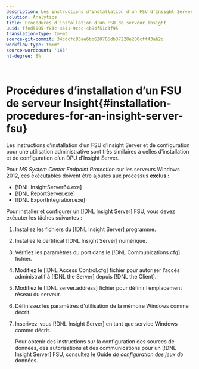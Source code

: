 ```yaml
---
description: Les instructions d’installation d’un FSU d’Insight Server et de configuration pour une utilisation administrative sont très similaires à celles d’installation et de configuration d’un DPU d’Insight Server.
solution: Analytics
title: Procédures d’installation d’un FSU de serveur Insight
uuid: ffed5095-f83c-4641-9ccc-4b94f51c3f95
translation-type: tm+mt
source-git-commit: 34cdcfc83ae6bb620706db37228e200cff43ab2c
workflow-type: tm+mt
source-wordcount: '163'
ht-degree: 8%

---
```



# Procédures d’installation d’un FSU de serveur Insight{#installation-procedures-for-an-insight-server-fsu}

Les instructions d’installation d’un FSU d’Insight Server et de configuration pour une utilisation administrative sont très similaires à celles d’installation et de configuration d’un DPU d’Insight Server.

Pour *MS System Center Endpoint Protection* sur les serveurs Windows 2012, ces exécutables doivent être ajoutés aux processus **exclus :**

* [!DNL InsightServer64.exe]
* [!DNL ReportServer.exe]
* [!DNL ExportIntegration.exe]

Pour installer et configurer un [!DNL Insight Server] FSU, vous devez exécuter les tâches suivantes :

1. Installez les fichiers du [!DNL Insight Server] programme.
1. Installez le certificat [!DNL Insight Server] numérique.
1. Vérifiez les paramètres du port dans le [!DNL Communications.cfg] fichier.
1. Modifiez le [!DNL Access Control.cfg] fichier pour autoriser l’accès administratif à [!DNL the Server] depuis [!DNL the Client].
1. Modifiez le [!DNL server.address] fichier pour définir l’emplacement réseau du serveur.
1. Définissez les paramètres d&#39;utilisation de la mémoire Windows comme décrit.
1. Inscrivez-vous [!DNL Insight Server] en tant que service Windows comme décrit.

   Pour obtenir des instructions sur la configuration des sources de données, des autorisations et des communications pour un [!DNL Insight Server] FSU, consultez le Guide *de configuration des jeux de* données.


